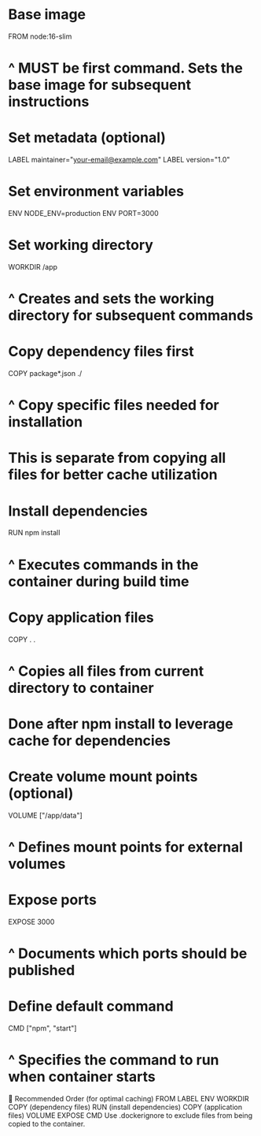 # Base image
FROM node:16-slim
# ^ MUST be first command. Sets the base image for subsequent instructions

# Set metadata (optional)
LABEL maintainer="your-email@example.com"
LABEL version="1.0"

# Set environment variables
ENV NODE_ENV=production
ENV PORT=3000

# Set working directory
WORKDIR /app
# ^ Creates and sets the working directory for subsequent commands

# Copy dependency files first
COPY package*.json ./
# ^ Copy specific files needed for installation
# This is separate from copying all files for better cache utilization

# Install dependencies
RUN npm install
# ^ Executes commands in the container during build time

# Copy application files
COPY . .
# ^ Copies all files from current directory to container
# Done after npm install to leverage cache for dependencies

# Create volume mount points (optional)
VOLUME ["/app/data"]
# ^ Defines mount points for external volumes

# Expose ports
EXPOSE 3000
# ^ Documents which ports should be published

# Define default command
CMD ["npm", "start"]
# ^ Specifies the command to run when container starts

📝 Recommended Order (for optimal caching)
FROM
LABEL
ENV
WORKDIR
COPY (dependency files)
RUN (install dependencies)
COPY (application files)
VOLUME
EXPOSE
CMD
Use .dockerignore to exclude files from being copied to the container.